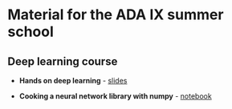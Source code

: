 # Material for the ADA IX summer school

## Deep learning course

* **Hands on deep learning** - [slides][dlslides]

* **Cooking a neural network library with numpy** - [notebook](labs/simple_nn_library.ipynb)

[dlslides]: https://aboucaud.github.io/adaix-ml-tutorial/slides/hands-on-deep-learning
